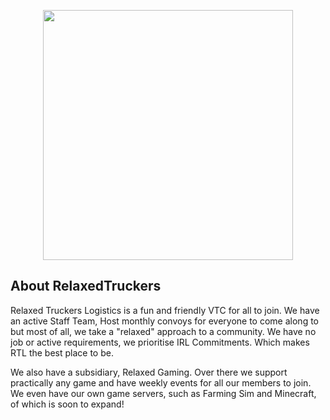 <p align="center"><a href="https://rtlvtc.com.com" target="_blank"><img src="https://cdn.discordapp.com/attachments/484135525591154692/925856752828813312/new1.png" width="400"></a></p>

## About RelaxedTruckers
Relaxed Truckers Logistics is a fun and friendly VTC for all to join.
We have an active Staff Team, Host monthly convoys for everyone to come along to but most of all, we take a "relaxed" approach to a community. 
We have no job or active requirements, we prioritise IRL Commitments. Which makes RTL the best place to be.

We also have a subsidiary, Relaxed Gaming. Over there we support practically any game and have weekly events for all our members to join.
We even have our own game servers, such as Farming Sim and Minecraft, of which is soon to expand!
